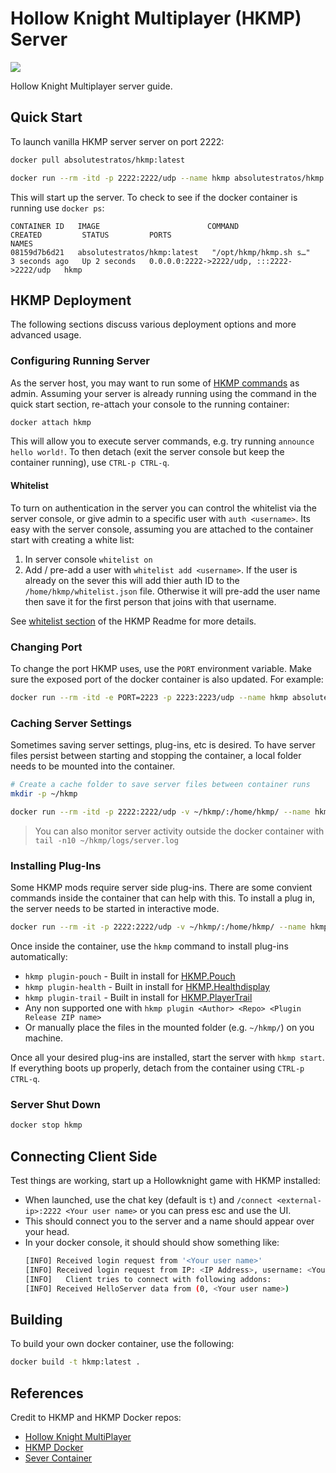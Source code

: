 # Hollow Knight Multiplayer (HKMP) Server

[![](https://img.shields.io/docker/pulls/absolutestratos/hkmp
)](https://hub.docker.com/r/absolutestratos/hkm)

Hollow Knight Multiplayer server guide.

## Quick Start

To launch vanilla HKMP server server on port 2222:

```bash
docker pull absolutestratos/hkmp:latest

docker run --rm -itd -p 2222:2222/udp --name hkmp absolutestratos/hkmp:latest
```

This will start up the server.
To check to see if the docker container is running use `docker ps`:

```text
CONTAINER ID   IMAGE                        COMMAND                  CREATED         STATUS         PORTS                                       NAMES
08159d7b6d21   absolutestratos/hkmp:latest   "/opt/hkmp/hkmp.sh s…"   3 seconds ago   Up 2 seconds   0.0.0.0:2222->2222/udp, :::2222->2222/udp   hkmp
```

## HKMP Deployment

The following sections discuss various deployment options and more advanced usage.

### Configuring Running Server

As the server host, you may want to run some of [HKMP commands](https://github.com/Extremelyd1/HKMP?tab=readme-ov-file#usage) as admin.
Assuming your server is already running using the command in the quick start section, re-attach your console to the running container:

```bash
docker attach hkmp
```

This will allow you to execute server commands, e.g. try running `announce hello world!`.
To then detach (exit the server console but keep the container running), use `CTRL-p CTRL-q`.

#### Whitelist

To turn on authentication in the server you can control the whitelist via the server console, or give admin to a specific user with `auth <username>`.
Its easy with the server console, assuming you are attached to the container start with creating a white list:

1.  In server console `whitelist on`
2. Add / pre-add a user with `whitelist add <username>`. If the user is already on the sever this will add thier auth ID to the `/home/hkmp/whitelist.json` file. Otherwise it will pre-add the user name then save it for the first person that joins with that username.

See [whitelist section](https://github.com/Extremelyd1/HKMP/?tab=readme-ov-file#authenticationauthorization) of the HKMP Readme for more details.

### Changing Port

To change the port HKMP uses, use the `PORT` environment variable.
Make sure the exposed port of the docker container is also updated.
For example:

```bash
docker run --rm -itd -e PORT=2223 -p 2223:2223/udp --name hkmp absolutestratos/hkmp:latest 
```

### Caching Server Settings

Sometimes saving server settings, plug-ins, etc is desired.
To have server files persist between starting and stopping the container, a local folder needs to be mounted into the container.

```bash
# Create a cache folder to save server files between container runs
mkdir -p ~/hkmp

docker run --rm -itd -p 2222:2222/udp -v ~/hkmp/:/home/hkmp/ --name hkmp absolutestratos/hkmp:latest 
```

> You can also monitor server activity outside the docker container with `tail -n10 ~/hkmp/logs/server.log`

### Installing Plug-Ins

Some HKMP mods require server side plug-ins.
There are some convient commands inside the container that can help with this.
To install a plug in, the server needs to be started in interactive mode.

```bash
docker run --rm -it -p 2222:2222/udp -v ~/hkmp/:/home/hkmp/ --name hkmp absolutestratos/hkmp:latest bash
```

Once inside the container, use the `hkmp` command to install plug-ins automatically:

- `hkmp plugin-pouch` - Built in install for [HKMP.Pouch](https://github.com/PrashantMohta/HkmpPouch)
- `hkmp plugin-health` - Built in install for [HKMP.Healthdisplay](https://github.com/TheMulhima/HKMP.HealthDisplay) 
- `hkmp plugin-trail` - Built in install for [HKMP.PlayerTrail](https://github.com/TheMathGeek314/PlayerTrail)
- Any non supported one with `hkmp plugin <Author> <Repo> <Plugin Release ZIP name>`
- Or manually place the files in the mounted folder (e.g. `~/hkmp/`) on you machine.

Once all your desired plug-ins are installed, start the server with `hkmp start`.
If everything boots up properly, detach from the container using `CTRL-p CTRL-q`.

### Server Shut Down

```bash
docker stop hkmp
```

## Connecting Client Side

Test things are working, start up a Hollowknight game with HKMP installed:

- When launched, use the chat key (default is `t`) and `/connect <external-ip>:2222 <Your user name>` or you can press esc and use the UI.
- This should connect you to the server and a name should appear over your head.
- In your docker console, it should should show something like:
    ```bash
    [INFO] Received login request from '<Your user name>'
    [INFO] Received login request from IP: <IP Address>, username: <Your user name>
    [INFO]   Client tries to connect with following addons:
    [INFO] Received HelloServer data from (0, <Your user name>)
    ```

## Building

To build your own docker container, use the following:

```bash
docker build -t hkmp:latest .
```

## References

Credit to HKMP and HKMP Docker repos:

- [Hollow Knight MultiPlayer](https://github.com/Extremelyd1/HKMP)
- [HKMP Docker](https://github.com/maximalmax90/HKMPDocker)
- [Sever Container](https://hub.docker.com/repository/docker/absolutestratos/hkmp/general)
